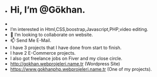 -  <h1> Hi, I’m @Gökhan. </h1>
-  
- I’m interested in Html,CSS,boostrap,Javascript,PHP,video editing.
- 💞️ I’m looking to collaborate on website.
- 📫 Send Me E-Mail.
- I have 3 projects that I have done from start to finish.
- I have 2 E-Commerce projects.
- I also got freelance jobs on Fiver and my close circle.
- http://gokhan.webprojeleri.name.tr (Wordpress Site)
- https://www.gokhanphp.webprojeleri.name.tr (One of my projects).

<!---
Gokzeux/Gokzeux is a ✨ special ✨ repository because its `README.md` (this file) appears on your GitHub profile.
You can click the Preview link to take a look at your changes.
---> 
